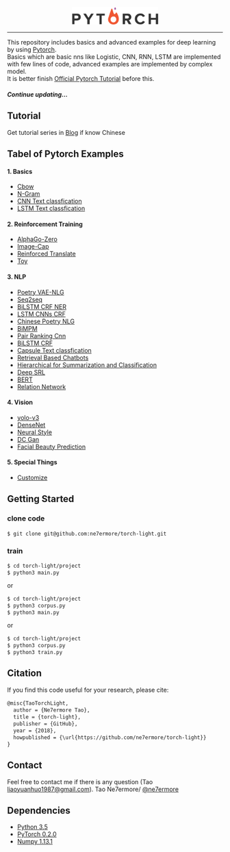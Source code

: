 <p align="center"><img width="40%" src="pytorch_logo.png" /></p>

--------------------------------------------------------------------------------

This repository includes basics and advanced examples for deep learning by using [Pytorch](http://pytorch.org/).
<br/>
Basics which are basic nns like Logistic, CNN, RNN, LSTM are implemented with few lines of code, advanced examples are implemented by complex model.
<br/>
It is better finish [Official Pytorch Tutorial](http://pytorch.org/tutorials/index.html) before this.

##### Continue updating...

## Tutorial
Get tutorial series in [Blog](https://ne7ermore.github.io/) if know Chinese

## Tabel of Pytorch Examples

#### 1. Basics

* [Cbow](https://github.com/ne7ermore/torch-light/tree/master/cbow)
* [N-Gram](https://github.com/ne7ermore/torch-light/tree/master/ngram)
* [CNN Text classfication](https://github.com/ne7ermore/torch-light/tree/master/cnn-text-classfication)
* [LSTM Text classfication](https://github.com/ne7ermore/torch-light/tree/master/lstm-text-classfication)

#### 2. Reinforcement Training
* [AlphaGo-Zero](https://github.com/ne7ermore/torch-light/tree/master/alpha-zero)
* [Image-Cap](https://github.com/ne7ermore/torch-light/tree/master/Image-Cap)
* [Reinforced Translate](https://github.com/ne7ermore/torch-light/tree/master/reinforced-translate)
* [Toy](https://github.com/ne7ermore/torch-light/tree/master/gym)

#### 3. NLP
* [Poetry VAE-NLG](https://github.com/ne7ermore/torch-light/tree/master/vae-nlg)
* [Seq2seq](https://github.com/ne7ermore/torch-light/tree/master/seq2seq)
* [BiLSTM CRF NER](https://github.com/ne7ermore/torch-light/tree/master/biLSTM-CRF)
* [LSTM CNNs CRF](https://github.com/ne7ermore/torch-light/tree/master/LSTM-CNNs-CRF)
* [Chinese Poetry NLG](https://github.com/ne7ermore/torch-light/tree/master/ch-poetry-nlg)
* [BiMPM](https://github.com/ne7ermore/torch-light/tree/master/biMPM)
* [Pair Ranking Cnn](https://github.com/ne7ermore/torch-light/tree/master/pair-ranking-cnn)
* [BiLSTM CRF](https://github.com/ne7ermore/torch-light/tree/master/biLSTM-CRF-cut)
* [Capsule Text classfication](https://github.com/ne7ermore/torch-light/tree/master/capsule-classfication)
* [Retrieval Based Chatbots](https://github.com/ne7ermore/torch-light/tree/master/retrieval-based-chatbots)
* [Hierarchical for Summarization and Classification](https://github.com/ne7ermore/torch-light/tree/master/hierarchical-sc)
* [Deep SRL](https://github.com/ne7ermore/torch-light/tree/master/deep-srl)
* [BERT](https://github.com/ne7ermore/torch-light/tree/master/BERT)
* [Relation Network](https://github.com/ne7ermore/torch-light/tree/master/relation-network)

#### 4. Vision
* [yolo-v3](https://github.com/ne7ermore/torch-light/tree/master/yolo-v3)
* [DenseNet](https://github.com/ne7ermore/torch-light/tree/master/DenseNet)
* [Neural Style](https://github.com/ne7ermore/torch-light/tree/master/neural-artistic-style)
* [DC Gan](https://github.com/ne7ermore/torch-light/tree/master/dc-gan)
* [Facial Beauty Prediction](https://github.com/ne7ermore/torch-light/tree/master/facial-beauty-prediction)

#### 5. Special Things
* [Customize](https://github.com/ne7ermore/torch-light/tree/master/Customize)

## Getting Started

### clone code
```
$ git clone git@github.com:ne7ermore/torch-light.git
```
### train

```
$ cd torch-light/project
$ python3 main.py
```

or

```
$ cd torch-light/project
$ python3 corpus.py
$ python3 main.py
```

or

```
$ cd torch-light/project
$ python3 corpus.py
$ python3 train.py
```

## Citation
If you find this code useful for your research, please cite:
```
@misc{TaoTorchLight,
  author = {Ne7ermore Tao},
  title = {torch-light},
  publisher = {GitHub},
  year = {2018},
  howpublished = {\url{https://github.com/ne7ermore/torch-light}}
}
```

## Contact
Feel free to contact me if there is any question (Tao liaoyuanhuo1987@gmail.com).
Tao Ne7ermore/ [@ne7ermore](https://github.com/ne7ermore)

## Dependencies
* [Python 3.5](https://www.python.org)
* [PyTorch 0.2.0](http://pytorch.org/)
* [Numpy 1.13.1](http://www.numpy.org/)

